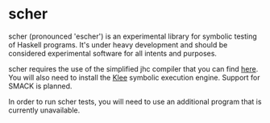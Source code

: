 # scher

scher (pronounced 'escher') is an experimental library for symbolic testing of Haskell programs. 
It's under heavy development and should be considered experimental software for all intents and purposes.

scher requires the use of the simplified jhc compiler that you can find [here](http://www.github.com/m-alvarez/jhc).
You will also need to install the [Klee](klee.github.io) symbolic execution engine. Support for SMACK is planned.

In order to run scher tests, you will need to use an additional program that is currently unavailable.
